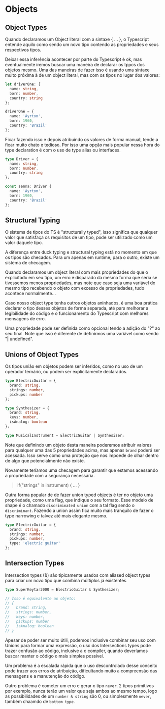 # Objects

## Object Types

Quando declaramos um Object literal com a sintaxe { ... }, o Typescript entende aquilo como sendo um novo tipo contendo as propriedades e seus respectivos tipos.

Deixar essa inferência acontecer por parte do Typescript é ok, mas eventualmente iremos buscar uma maneira de declarar os tppos dos objetos mesmo. Uma das maneiras de fazer isso é usando uma sintaxe muito próxima à de um object literal, mas com os tipos no lugar dos valores:
```ts
let driverOne: {
  name: string,
  born: number,
  country: string
};

driverOne = {
  name: 'Ayrton',
  born: 1960,
  country: 'Brazil'
};
```

Ficar fazendo isso e depois atribuindo os valores de forma manual, tende a ficar muito chato e tedioso. Por isso uma opção mais popular nessa hora do type declaration é com o uso de type alias ou interfaces.
```ts
type Driver = {
  name: string,
  born: number,
  country: string
};

const senna: Driver {
  name: 'Ayrton',
  born: 1960,
  country: 'Brazil'
};
```

## Structural Typing

O sistema de tipos do TS é "structurally typed", isso significa que qualquer valor que satisfaça os requisitos de um tipo, pode ser utilizado como um valor daquele tipo.

A diferença entre duck typing e structural typing está no momento em que os tipos são checados. Para um apenas em runtime, para o outro, existe um sistema de checagem.

Quando declaramos um object literal com mais propriedades do que o explicitado em seu tipo, um erro é disparado da mesma forma que seria se tivessemos menos propriedades, mas note que caso seja uma variável do mesmo tipo recebendo o objeto com excesso de propriedades, tudo acontece normalmente...

Caso nosso object type tenha outros objetos aninhados, é uma boa prática declarar o tipo desses objetos de forma separada, até para melhorar a legibilidade do código e o funcionamento do Typescript com melhores mensagens de erro.

Uma propriedade pode ser definida como opcional tendo a adição do "?" ao seu final. Note que isso é diferente de definirmos uma variável como sendo "| undefined".

## Unions of Object Types

Os tipos união em objetos podem ser inferidos, como no uso de um operador ternário, ou podem ser explicitamente declarados.
```ts
type ElectricGuitar = {
  brand: string,
  strings: number,
  pickups: number
};

type Synthesizer = {
  brand: string,
  keys: number,
  isAnalog: boolean
};

type MusicalInstrument = ElectricGuitar | Synthesizer;
```

Note que definindo um objeto desta maneira poderemos atribuir valores para qualquer uma das 5 propriedades acima, mas apenas `brand` poderá ser acessada. Isso serve como uma proteção que nos impoede de olhar dentro de algo que potencialmente não existe.

Novamente teríamos uma checagem para garantir que estamos acessando a propriedade com a segurança necessária.
> if("strings" in instrument) { ... }

Outra forma popular de de fazer union typed objects é ter no objeto uma propriedade, como uma flag, que indique o seu formato. Esse modelo de shape é o chamado `discriminated union` com a tal flag sendo o `discriminant`. Fazendo a union assim fica muito mais tranquilo de fazer o type narrowing e talvez até mais elegante mesmo.
```ts
type ElectricGuitar = {
  brand: string,
  strings: number,
  pickups: number,
  type: 'electric guitar'
};
```

## Intersection Types

Intersection types (&) são tipicamente usados com aliased object types para criar um novo tipo que combina múltiplos já existentes.
```ts
type SuperKeytar3000 = ElectricGuitar & Synthesizer;

// Isso é equivalente ao objeto:
// {
//   brand: string,
//   strings: number,
//   keys: number,
//   pickups: number
//   isAnalog: boolean
// }
```

Apesar de poder ser muito útili, podemos inclusive combinar seu uso com Unions para formar uma expressão, o uso dos Intersections types pode trazer confusão ao código, inclusive a
o compiler, quando deveríamos buscar manter o código o mais simples possível. 

Um problema é a escalada rápida que o uso descontrolado desse conceito pode trazer aos erros de atribuição, dificultando muito a compreensão das mensagens e a manutenção do código.

Outro problema é cometer um erro e gerar o tipo `never`. 2 tipos primitivos por exemplo, nunca terão um valor que seja ambos ao mesmo tempo, logo as possibilidades de um `number & string` são 0, ou simplesmente `never`, também chaamdo de `bottom type`.

